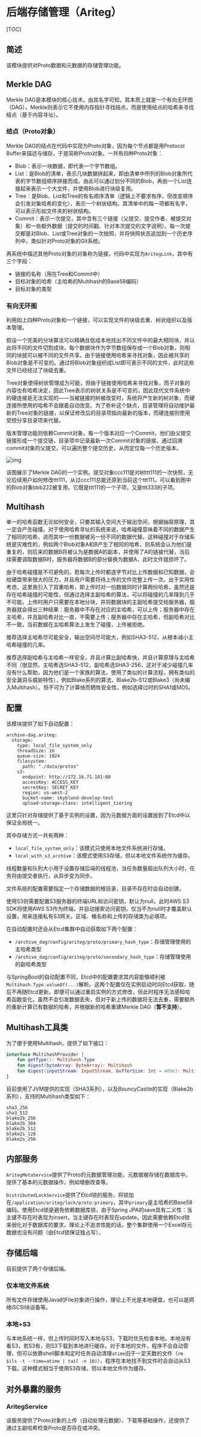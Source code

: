 <h1>后端存储管理（Ariteg）</h1>

[TOC]

## 简述

该模块提供对Proto数据和元数据的存储管理功能。

## Merkle DAG

Merkle DAG是本模块的核心技术。由其名字可知，其本质上就是一个有向无环图（DAG），Merkle则表示它不使用内存指针寻找结点，而是使用结点的哈希来寻找结点（基于内容寻址）。

### 结点（Proto对象）

Merkle DAG的结点在代码中实现为Proto对象，因为每个节点都是用Protocol Buffer来描述与储存，于是简称Proto对象。一共有四种Proto对象：

+ Blob：表示一块数据，即代表一个字节数组。
+ List：是Blob的清单，表示几块数据拼起来，即由清单中所列的Blob对象所代表的字节数组顺序拼接而成。由此可以通过划分不同的Blob，再由一个List连接起来表示一个大文件，并使用Blob进行块级复用。
+ Tree：是Blob、List和Tree的有名顺序清单（逻辑上不要求有序，但改变顺序会引发对象哈希的变化），表示一个树状结构，其清单中的每一项都有名字，可以表示形如文件夹的树状结构。
+ Commit：表示一次提交，其中含有三个链接（父提交、提交作者、被提交对象）和一些额外数据（提交的时间戳、针对本次提交的文字说明）。每一次提交都是对Blob、List或Tree对象的一次拍照，并将快照状态追加到一个历史序列中，类似针对Proto对象的Git系统。

再系统中描述其他Proto对象的对象称为链接，代码中实现为`AritegLink`，其中有三个字段：

+ 链接的名称（用在Tree和Commit中）
+ 目标对象的哈希（主哈希的Multihash的Base58编码）
+ 目标对象的类型

### 有向无环图

利用如上四种Proto对象和一个链接，可以实现文件的块级去重、树状组织以及版本管理。

假设一个完美的分块算法可以精确且低成本地找出不同文件中的最大相同块，并以此将不同的文件切割成块，每个数据块作为字节数组保存成一个Blob对象，则相同的块就可以被不同的文件共享。由于链接使用哈希来寻找对象，因此被共享的Blob对象是不可变的。通过将Blob对象组织成List即可表示不同的文件，此时这些文件已经经过了块级去重。

Tree对象使得树状管理成为可能，但由于链接使用哈希来寻找对象，而子对象的内容也有哈希决定，因此Tree表示的树状关系是不可变的，因此现代文件系统中的硬连接是无法实现的——当被链接的树被改变时，系统将产生新的树对象，而硬连接所使用的哈希不会跟着自动改变。为了弥补这个缺点，目录管理将自动维护最新的Tree对象的链接，以保证修改后的目录项指向最新的版本，而硬连接则使用受控分享目录项来代替。

版本管理功能则依赖Commit对象，每一个版本对应一个Commit，他们由父提交链接形成一个提交链，目录项中记录最新一次Commit对象的链接，通过回溯commit对象的父提交，可以遍历整个提交历史，从而定位每一个历史版本。

![img](file:///C:/Users/hurui/AppData/Local/Temp/msohtmlclip1/01/clip_image002.gif)

该图展示了Merkle DAG的一个实例。提交对象ccc111是对树ttt111的一次快照，无论后续用户如何修改ttt111，从过ccc111总能还原到当前这个ttt111。可以看到图中的Blob对象bbb222被复用，它既是ttt111的一个子项，又是ttt333的子项。

## Multihash

单一的哈希函数无论如何安全，只要其输入空间大于输出空间，根据抽屉原理，其一定会产生碰撞。对于使用哈希寻址的系统来说，哈希碰撞意味着不同的数据产生了相同的哈希，进而其中一份数据被另一份不同的数据代替。这种碰撞对于存储系统是灾难性的，例如两个Blob对象A和B产生了相同的哈希，则系统会认为他们是重复的，则后来的数据B将被认为是数据A的副本，并使用了A的链接代替，当后续需要调取数据B时，服务器将数据B的部分替换为数据A，此时文件就损坏了。

由于哈希碰撞是不可避免的，若每次上传时都逐字节对比上传数据和已知数据，会给硬盘带来很大的压力，并且用户需要将待上传的文件完整上传一次。出于实用性考虑，这里我引入了双重哈希，即上传时对一份数据同时计算两份哈希，虽然还是存在哈希碰撞的可能性，但通过选择主副哈希的算法，可以将碰撞的几率降到几乎不可能。上传时用户只需要在本地分块，并将数据块的主副哈希提交给服务器，服务器就会得出三种结果：服务器中不存在对应的主哈希，可以上传；服务器中存在主哈希，并且副哈希对比一直，不需要上传；服务器中存在主哈希，但副哈希对比不一致，当前数据在主哈希算法上发生了碰撞，上传被拒绝。

推荐选择主哈希尽可能安全，输出空间尽可能大，例如SHA3-512，从根本减小主哈希碰撞的几率。

推荐选择副哈希与主哈希一样安全，并且计算比副哈希快，并且计算原理与主哈希不同（很显然，主哈希选SHA3-512，副哈希选SHA3-256，这对于减少碰撞几率没有什么帮助，因为他们是一个家族的算法，使用了类似的计算流程，拥有类似的安全漏洞与威胁特性），例如Blake系列的算法，Blake2b-512或Blake3（尚未编入Multihash）。但不可为了计算快而牺牲安全性，例如选择过时的SHA1或MD5。

## 配置

该模块提供了如下自动配置：

```
archive-dag.ariteg:
  storage:
    type: local_file_system_only
    threadSize: 16
    queue-size: 1024
    filesystem:
      path: "./data/protos"
    s3:
      endpoint: http://172.16.71.101:80
      accessKey: ACCESS_KEY
      secretKey: SECRET_KEY
      region: us-west-2
      bucket-name: skyblond-develop-test
      upload-storage-class: intelligent_tiering
```

这里只针对存储提供了基于实例的设置，因为元数据方面的设置放到了Etcd中以保证全局统一。

其中存储方式一共有两种：

+ `local_file_system_only`：该模式只使用本地文件系统进行存储。
+ `local_with_s3_archive`：该模式使用S3存储，但以本地文件系统作为缓存。

线程数量和队列大小用于设置存储后端的线程池，当任务数量超出队列大小时，任务将由提交者执行，从异步变为同步。

文件系统的配置需要指定一个存储数据的根目录，目录不存在时会自动创建。

使用S3则需要配置S3服务器的终端URL和访问密钥，默认为null，此时AWS S3 SDK将使用AWS S3作为终端，并自动搜索访问密钥，仅当不为null时才覆盖默认设置，用来连接私有S3网关。区域、桶名称和上传的存储类为必填项。

在自动配置时还会从Etcd集群中自动获取如下两个配置：

+ `/archive_dag/config/ariteg/proto/primary_hash_type`：存储管理使用的主哈希类型
+ `/archive_dag/config/ariteg/proto/secondary_hash_type`：存储管理使用的副哈希类型

与SpringBoot的自动配置不同，Etcd中的配置要求其内容能够顺利被`Multihash.Type.valueOf(...)`解析。这两个配置仅在实例启动时向Etcd获取，随后不再随Etcd更新。即便可以通过重启实例的方式修改，但此时程序无法感知哈希函数变化，虽然不会引发数据丢失，但对于新上传的数据将无法去重，需要额外的重新计算已有数据的哈希，并根据新的哈希重建Merkle DAG（**暂不支持**）。

## Multihash工具类

为了便于使用Multihash，提供了如下接口：

```kotlin
interface MultihashProvider {
    fun getType(): Multihash.Type
    fun digest(byteArray: ByteArray): Multihash
    fun digest(inputStream: InputStream, bufferSize: Int = 4096): Multihash
}
```

目前使用了JVM提供的实现（SHA3系列），以及BouncyCastle的实现（Blake2b系列），支持的Multihash类型如下：

```
sha3_256
sha3_512
blake2b_256
blake2b_384
blake2b_512
blake2s_128
blake2s_256
```

## 内部服务

`AritegMetaService`提供了Proto的元数据管理功能，元数据被存储在数据库中。提供了基本的元数据操作，例如增删改查等。

`DistributedLockService`提供了Etcd锁的服务，将锁加在`/application/ariteg/lock/proto:primary`，其中`primary`是主哈希的Base58编码。使用Etcd锁是避免依赖数据库锁，由于Spring JPA的save具有二义性：当主键不存在时表现为insert，当主键存在时表现在update，因此需要依赖Etcd锁来弱化对于数据库的要求，理论上不追求性能的话，整个集群使用一个Excel存元数据也没有问题（由Etcd锁保证独占写）。

## 存储后端

目前提供了两个存储后端。

### 仅本地文件系统

所有文件存储使用Java的File对象进行操作，理论上不光是本地硬盘，也可以是网络iSCSI块设备等。

### 本地+S3

与本地系统一样，但上传时同时写入本地与S3，下载时优先检查本地，本地没有看S3，若S3有，则S3下载到本地进行缓存。对于本地的文件，程序不会自动管理，但可以依靠shell脚本和定时任务自动清理`atime`旧于一定天数的文件（`rm $(ls -t --time=atime | tail -n 10)`），程序在本地找不到文件时会自动从S3下载。这种模式相当于使用S3存储，但以本地文件作为缓存。

## 对外暴露的服务

### AritegService

该服务提供了Proto对象的上传（自动处理元数据）、下载等基础操作，还提供了通过主副哈希检查Proto是否存在或冲突。

